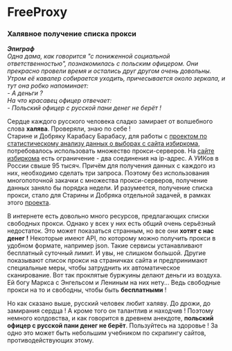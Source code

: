 # FreeProxy
### Халявное получение списка прокси 

***Эпиграф***    
*Одна дама, как говорится "с пониженной социальной ответственностью", познакомилась с польским офицером. Они прекрасно провели время и остались друг другом очень довольны. Утром её кавалер собирается уходить, причесывается около зеркала, и тут она робко напоминает:*    
*- А деньги ?*   
*На что красавец офицер отвечает:*   
*- Польский офицер с русской пани денег не берёт !*  

Сердце каждого русского человека сладко замирает от волшебного слова **халява**. Проверяли, знаю по себе !  
Старине и Добряку Карабасу Барабасу, для работы с [проектом по статистическому анализу данных о выборах с сайта избиркома](https://github.com/Karabass-Barabass/Elections), потребовалось использовать множество прокси-серверов. На [сайте избиркома](http://www.vybory.izbirkom.ru/region/izbirkom) есть ограничение - два соединения на ip-адрес. А УИКов в России свыше 95 тысяч. Причём для получения данных с каждого из них, необходимо сделать три запроса. Поэтому без использования многопоточной закачки с множества прокси-серверов, получение данных заняло бы порядка недели. И разумеется, получение списка прокси, стало для Старины и Добряка отдельной задачей, в рамках этого [проекта](https://github.com/Karabass-Barabass/Elections).   
 
В интернете есть довольно много ресурсов, предлагающих списки свободных прокси. Однако у всех у них есть общий очень серьёзный недостаток. Это может показаться странным, но все они **хотят с нас денег !** Некоторые имеют API, по которому можно получить прокси в удобном формате, например json. Такие сервисы устанавливают бесплатный суточный лимит. И увы, не слишком большой. Другие показывают список прокси на страничках сайта и предпринимают специальные меры, чтобы затруднить их автоматическое сканирование. Вот так проклятые буржуины делают деньги из воздуха. Ей богу Маркса с Энгельсом и Лениным на них нету...  Ведь свободные прокси на то и свободны, чтобы быть **бесплатными** !   

Но как сказано выше, русский человек любит халяву. До дрожи, до замирания сердца ! А кроме того он талантлив и находчив ! Поэтому немного колдовства, и как говорится в древнем анекдоте, **польский офицер с русской пани денег не берёт**. Пользуйтесь на здоровье ! За одно это может быть небольшим учебником по скрапингу сайтов, противодействующих этому.
